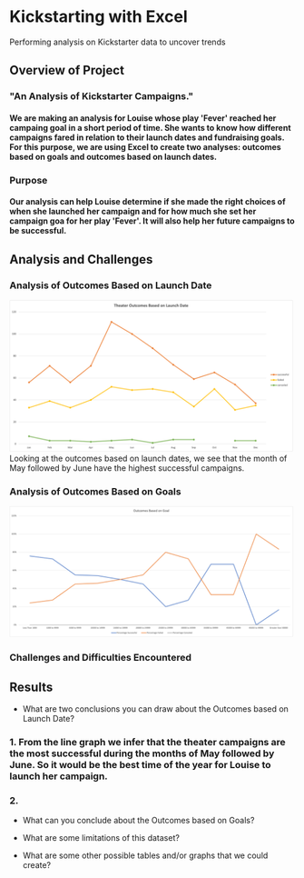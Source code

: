 # Kickstarting with Excel
Performing analysis on Kickstarter data to uncover trends

## Overview of Project
### "An Analysis of Kickstarter Campaigns."
#### We are making an analysis for Louise whose play 'Fever' reached her campaing goal in a short period of time. She wants to know how different campaigns fared in relation to their launch dates and fundraising goals. For this purpose, we are using Excel to create two analyses: outcomes based on goals and outcomes based on launch dates.

### Purpose
#### Our analysis can help Louise determine if she made the right choices of when she launched her campaign and for how much she set her campaign goa for her play 'Fever'. It will also help her future campaigns to be successful.

## Analysis and Challenges

### Analysis of Outcomes Based on Launch Date
<img src = "resources/Theater_Outcomes_vs_Launch.png" width = 500)>
Looking at the outcomes based on launch dates, we see that the month of May followed by June have the highest successful campaigns.

### Analysis of Outcomes Based on Goals
<img src = "resources/Outcomes_vs_Goals.png" width = 500)>

### Challenges and Difficulties Encountered

## Results

- What are two conclusions you can draw about the Outcomes based on Launch Date?
### 1. From the line graph we infer that the theater campaigns are the most successful during the months of May followed by June. So it would be the best time of the year for Louise to launch her campaign.
### 2.
- What can you conclude about the Outcomes based on Goals?

- What are some limitations of this dataset?

- What are some other possible tables and/or graphs that we could create?


